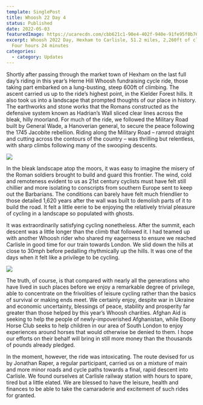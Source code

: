 ```yaml
---
template: SinglePost
title: Whoosh 22 Day 4
status: Published
date: 2022-05-03
featuredImage: https://ucarecdn.com/cbb621c1-90e4-402f-940e-91fe95f0b76b/
excerpt: Whoosh 2022 Day, Hexham to Carlisle, 51.2 miles, 2,260ft of climbing,
  Four hours 24 minutes
categories:
  - category: Updates
---
```

Shortly after passing through the market town of Hexham on the last full day’s riding in this year’s Herne Hill Whoosh fundraising cycle ride, those taking part embarked on a lung-busting, steep 600ft of climbing. The ascent carried us up to the ride’s highest point, in the Kielder Forest hills. It also took us into a landscape that prompted thoughts of our place in history. The earthworks and stone works that the Romans constructed as the defensive system known as Hadrian’s Wall sliced clear lines across the bleak, hilly moorland. For much of the ride, we followed the Military Road built by General Wade, a Hanoverian general, to secure the peace following the 1745 Jacobite rebellion. Riding along the Military Road – ramrod straight and cutting across the contours of the country – was thrilling but relentless, with sharp climbs following many of the swooping descents.  

![](https://ucarecdn.com/584e7c41-a22c-41dd-90d3-c13fb4875c38/)

In the bleak landscape atop the moors, it was easy to imagine the misery of the Roman soldiers brought to build and guard this frontier. The wind, cold and remoteness evident to us as 21st century cyclists must have felt still chillier and more isolating to conscripts from southern Europe sent to keep out the Barbarians. The conditions can barely have felt much friendlier to those detailed 1,620 years after the wall was built to demolish parts of it to build the road. It felt a little eerie to be enjoying the relatively trivial pleasure of cycling in a landscape so populated with ghosts.  

It was extraordinarily satisfying cycling nonetheless. After the summit, each descent was a little longer than the climb that followed it. I had teamed up with another Whoosh rider who shared my eagerness to ensure we reached Carlisle in good time for our train towards London. We slid down the hills at close to 30mph before pedalling rhythmically up the hills. It was one of the days when it felt like a privilege to be cycling.  

![](https://ucarecdn.com/ce1d752b-472c-4265-ba79-0ed4b91f4ebd/-/crop/1600x682/0,0/-/preview/)

The truth, of course, is that compared with nearly all the generations who have lived in such places before we enjoy a remarkable degree of privilege, able to concentrate on the frivolities of leisure cycling rather than the basics of survival or making ends meet. We certainly enjoy, despite war in Ukraine and economic uncertainty, blessings of peace, stability and prosperity far greater than those helped by this year’s Whoosh charities. Afghan Aid is seeking to help the people of newly-impoverished Afghanistan, while Ebony Horse Club seeks to help children in our area of South London to enjoy experiences around horses that would otherwise be denied to them. I hope our efforts on their behalf will bring in still more money than the thousands of pounds already pledged.  

In the moment, however, the ride was intoxicating. The route devised for us by Jonathan Raper, a regular participant, carried us on a mixture of main and more minor roads and cycle paths towards a final, rapid descent into Carlisle. We found ourselves at Carlisle railway station with hours to spare, tired but a little elated. We are blessed to have the leisure, health and finances to be able to take the camaraderie and excitement of such rides for granted.